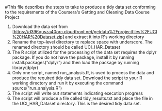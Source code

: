 #This file describes the steps to take to produce a tidy data set conforming to the requirements of the  Coursera's Getting and Cleaning Data Course Project

1. Download the data set from [https://d396qusza40orc.cloudfront.net/getdata%2Fprojectfiles%2FUCI%20HAR%20Dataset.zip] and extract it into R's working directory
2. Rename the top-level directory to replace space with underscore. The renamed directory should be called UCI_HAR_Dataset 
3. The R script utilized for the processing of the data set requires the dplyr package. If you do not have the package, install it by running install.packages("dplyr") and then load the package by running library(dplyr)
4. Only one script, named run_analysis.R, is used to process the data and produce the required tidy data set. Download the script to your R working directory and run it by executing the command source("run_analysis.R")
5. The script will write out statements indicating execution progress
5. The script will produce a file called tidy_results.txt and place the file in the UCI_HAR_Dataset directory. This is the desired tidy data set.